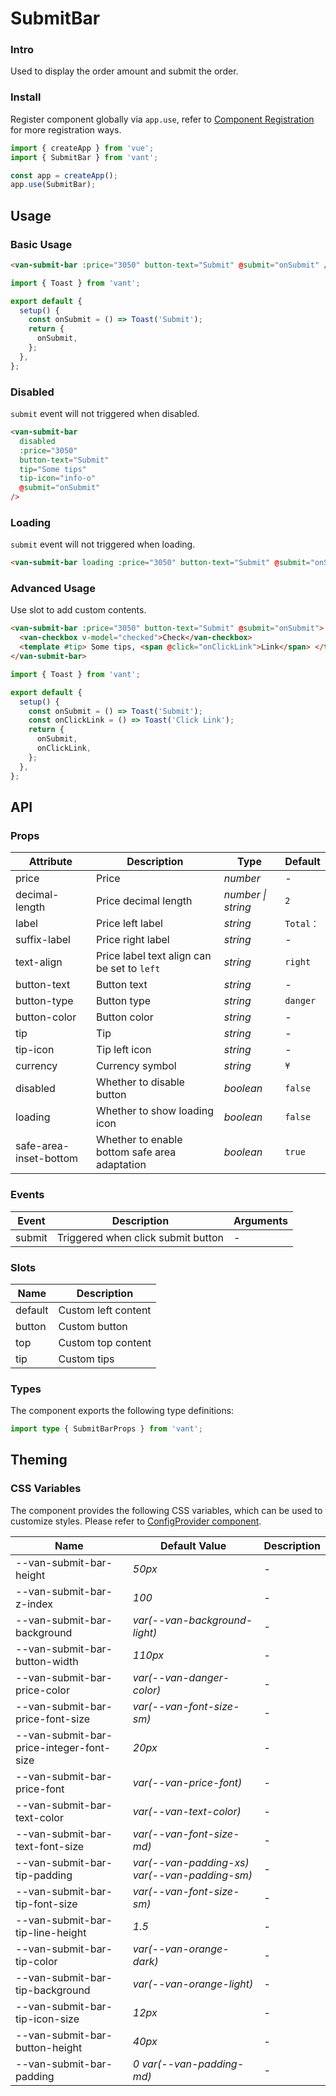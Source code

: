 # SubmitBar

### Intro

Used to display the order amount and submit the order.

### Install

Register component globally via `app.use`, refer to [Component Registration](#/en-US/advanced-usage#zu-jian-zhu-ce) for more registration ways.

```js
import { createApp } from 'vue';
import { SubmitBar } from 'vant';

const app = createApp();
app.use(SubmitBar);
```

## Usage

### Basic Usage

```html
<van-submit-bar :price="3050" button-text="Submit" @submit="onSubmit" />
```

```js
import { Toast } from 'vant';

export default {
  setup() {
    const onSubmit = () => Toast('Submit');
    return {
      onSubmit,
    };
  },
};
```

### Disabled

`submit` event will not triggered when disabled.

```html
<van-submit-bar
  disabled
  :price="3050"
  button-text="Submit"
  tip="Some tips"
  tip-icon="info-o"
  @submit="onSubmit"
/>
```

### Loading

`submit` event will not triggered when loading.

```html
<van-submit-bar loading :price="3050" button-text="Submit" @submit="onSubmit" />
```

### Advanced Usage

Use slot to add custom contents.

```html
<van-submit-bar :price="3050" button-text="Submit" @submit="onSubmit">
  <van-checkbox v-model="checked">Check</van-checkbox>
  <template #tip> Some tips, <span @click="onClickLink">Link</span> </template>
</van-submit-bar>
```

```js
import { Toast } from 'vant';

export default {
  setup() {
    const onSubmit = () => Toast('Submit');
    const onClickLink = () => Toast('Click Link');
    return {
      onSubmit,
      onClickLink,
    };
  },
};
```

## API

### Props

| Attribute | Description | Type | Default |
| --- | --- | --- | --- |
| price | Price | _number_ | - |
| decimal-length | Price decimal length | _number \| string_ | `2` |
| label | Price left label | _string_ | `Total：` |
| suffix-label | Price right label | _string_ | - |
| text-align | Price label text align can be set to `left` | _string_ | `right` |
| button-text | Button text | _string_ | - |
| button-type | Button type | _string_ | `danger` |
| button-color | Button color | _string_ | - |
| tip | Tip | _string_ | - |
| tip-icon | Tip left icon | _string_ | - |
| currency | Currency symbol | _string_ | `¥` |
| disabled | Whether to disable button | _boolean_ | `false` |
| loading | Whether to show loading icon | _boolean_ | `false` |
| safe-area-inset-bottom | Whether to enable bottom safe area adaptation | _boolean_ | `true` |

### Events

| Event  | Description                        | Arguments |
| ------ | ---------------------------------- | --------- |
| submit | Triggered when click submit button | -         |

### Slots

| Name    | Description         |
| ------- | ------------------- |
| default | Custom left content |
| button  | Custom button       |
| top     | Custom top content  |
| tip     | Custom tips         |

### Types

The component exports the following type definitions:

```ts
import type { SubmitBarProps } from 'vant';
```

## Theming

### CSS Variables

The component provides the following CSS variables, which can be used to customize styles. Please refer to [ConfigProvider component](#/en-US/config-provider).

| Name | Default Value | Description |
| --- | --- | --- |
| --van-submit-bar-height | _50px_ | - |
| --van-submit-bar-z-index | _100_ | - |
| --van-submit-bar-background | _var(--van-background-light)_ | - |
| --van-submit-bar-button-width | _110px_ | - |
| --van-submit-bar-price-color | _var(--van-danger-color)_ | - |
| --van-submit-bar-price-font-size | _var(--van-font-size-sm)_ | - |
| --van-submit-bar-price-integer-font-size | _20px_ | - |
| --van-submit-bar-price-font | _var(--van-price-font)_ | - |
| --van-submit-bar-text-color | _var(--van-text-color)_ | - |
| --van-submit-bar-text-font-size | _var(--van-font-size-md)_ | - |
| --van-submit-bar-tip-padding | _var(--van-padding-xs) var(--van-padding-sm)_ | - |
| --van-submit-bar-tip-font-size | _var(--van-font-size-sm)_ | - |
| --van-submit-bar-tip-line-height | _1.5_ | - |
| --van-submit-bar-tip-color | _var(--van-orange-dark)_ | - |
| --van-submit-bar-tip-background | _var(--van-orange-light)_ | - |
| --van-submit-bar-tip-icon-size | _12px_ | - |
| --van-submit-bar-button-height | _40px_ | - |
| --van-submit-bar-padding | _0 var(--van-padding-md)_ | - |
